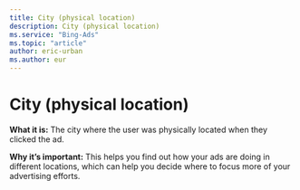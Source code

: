 ```yaml
---
title: City (physical location)
description: City (physical location)
ms.service: "Bing-Ads"
ms.topic: "article"
author: eric-urban
ms.author: eur
---
```


# City (physical location)

**What it is:**    The city where the user was physically located when they clicked the ad.

**Why it’s important:**    This helps you find out how your ads are doing in different locations, which can help you decide where to focus more of your advertising efforts.


